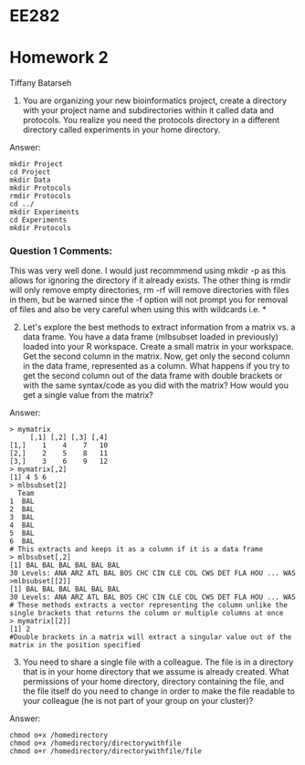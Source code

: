 # EE282

# Homework 2

Tiffany Batarseh

1. You are organizing your new bioinformatics project, create a directory with your project name and subdirectories within it called data and protocols. You realize you need the protocols directory in a different directory called experiments in your home directory.

Answer: 
```
mkdir Project
cd Project
mkdir Data
mkdir Protocols
rmdir Protocols
cd ../
mkdir Experiments
cd Experiments
mkdir Protocols
```

### Question 1 Comments:
This was very well done. I would just recommmend using mkdir -p as this allows for ignoring the directory if it already exists. The other thing is rmdir will only remove empty directories, rm -rf will remove directories with files in them, but be warned since the -f option will not prompt you for removal of files and also be very careful when using this with wildcards i.e. *

2.  Let's explore the best methods to extract information from a matrix vs. a data frame. You have a data frame (mlbsubset loaded in previously) loaded into your R workspace. Create a small matrix in your workspace. Get the second column in the matrix. Now, get only the second column in the data frame, represented as a column. What happens if you try to get the second column out of the data frame with double brackets or with the same syntax/code as you did with the matrix? How would you get a single value from the matrix?

Answer:

```
> mymatrix
     [,1] [,2] [,3] [,4]
[1,]    1    4    7   10
[2,]    2    5    8   11
[3,]    3    6    9   12
> mymatrix[,2]
[1] 4 5 6
> mlbsubset[2]
  Team
1  BAL
2  BAL
3  BAL
4  BAL
5  BAL
6  BAL
# This extracts and keeps it as a column if it is a data frame
> mlbsubset[,2]
[1] BAL BAL BAL BAL BAL BAL
30 Levels: ANA ARZ ATL BAL BOS CHC CIN CLE COL CWS DET FLA HOU ... WAS
>mlbsubset[[2]]
[1] BAL BAL BAL BAL BAL BAL
30 Levels: ANA ARZ ATL BAL BOS CHC CIN CLE COL CWS DET FLA HOU ... WAS
# These methods extracts a vector representing the column unlike the single brackets that returns the column or multiple columns at once
> mymatrix[[2]]
[1] 2
#Double brackets in a matrix will extract a singular value out of the matrix in the position specified
```

3. You need to share a single file with a colleague. The file is in a directory that is in your home directory that we assume is already created. What permissions of your home directory, directory containing the file, and the file itself do you need to change in order to make the file readable to your colleague (he is not part of your group on your cluster)?

Answer:
```
chmod o+x /homedirectory
chmod o+x /homedirectory/directorywithfile
chmod o+r /homedirectory/directorywithfile/file
```


